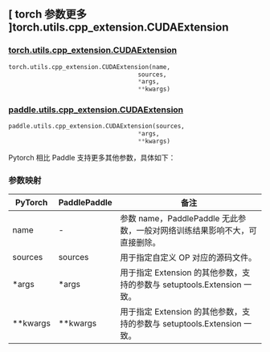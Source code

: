 ## [ torch 参数更多 ]torch.utils.cpp_extension.CUDAExtension
### [torch.utils.cpp_extension.CUDAExtension](https://pytorch.org/docs/1.13/cpp_extension.html?highlight=torch+utils+cpp_extension+cudaextension#torch.utils.cpp_extension.CUDAExtension)

```python
torch.utils.cpp_extension.CUDAExtension(name,
                                    sources,
                                    *args,
                                    **kwargs)
```

### [paddle.utils.cpp_extension.CUDAExtension](https://www.paddlepaddle.org.cn/documentation/docs/zh/api/paddle/utils/cpp_extension/CUDAExtension_cn.html)

```python
paddle.utils.cpp_extension.CUDAExtension(sources,
                                    *args,
                                    **kwargs)
```

Pytorch 相比 Paddle 支持更多其他参数，具体如下：
### 参数映射
| PyTorch       | PaddlePaddle | 备注                                                   |
| ------------- | ------------ | ------------------------------------------------------ |
| name          | -            | 参数 name，PaddlePaddle 无此参数，一般对网络训练结果影响不大，可直接删除。  |
| sources         | sources         | 用于指定自定义 OP 对应的源码文件。   |
|*args         | *args          |   用于指定 Extension 的其他参数，支持的参数与 setuptools.Extension 一致。 |
| **kwargs      | **kwargs        |   用于指定 Extension 的其他参数，支持的参数与 setuptools.Extension 一致。 |
